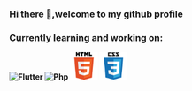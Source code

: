 ### Hi there 👋,welcome to my github profile


<b><h3>Currently learning and working on:</h2> <b>
  
<p>
  <img src="https://user-images.githubusercontent.com/56693466/107883067-a9d4aa00-6efd-11eb-9eb4-45487a324952.png" width="50" alt="Flutter">
  <img src="https://user-images.githubusercontent.com/56693466/107883117-020bac00-6efe-11eb-9e1e-91176e4773c0.png" width="50" alt="Php">
  <img src="https://raw.githubusercontent.com/github/explore/80688e429a7d4ef2fca1e82350fe8e3517d3494d/topics/html/html.png" width="50" alt="HTML5">
 <img src="https://raw.githubusercontent.com/github/explore/80688e429a7d4ef2fca1e82350fe8e3517d3494d/topics/css/css.png" width="50" alt="CSS3">
 </p>


